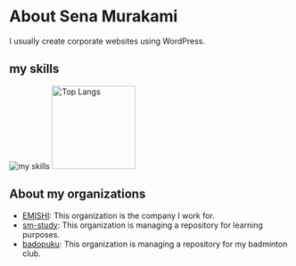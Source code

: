# About Sena Murakami

I usually create corporate websites using WordPress.

## my skills

<img alt="my skills" src="https://skillicons.dev/icons?theme=light&perline=8&i=scss,js,ts,wordpress,php,webpack,rollupjs,vite,docker" />

<img alt="Top Langs" height="150px" src="https://github-readme-stats.vercel.app/api/top-langs/?username=SenaMurakami&layout=compact&show_icons=true&theme=onedark" />

## About my organizations

- [EMISHI](https://github.com/emishi-co-ltd): This organization is the company I work for.
- [sm-study](https://github.com/sm-study): This organization is managing a repository for learning purposes.
- [badopuku](https://github.com/badopuku): This organization is managing a repository for my badminton club.
